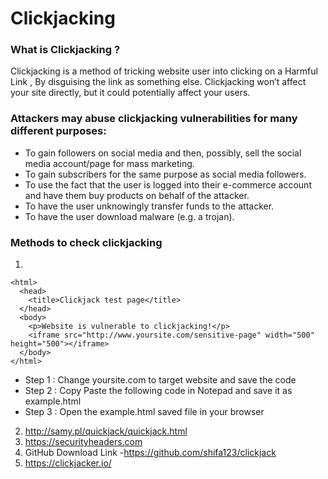 # Clickjacking
### What is Clickjacking ?
Clickjacking is a method of tricking website user into clicking on a Harmful Link , By disguising the link as something else.
Clickjacking won’t affect your site directly, but it could potentially affect your users.
### Attackers may abuse clickjacking vulnerabilities for many different purposes:
- To gain followers on social media and then, possibly, sell the social media account/page for mass marketing.
- To gain subscribers for the same purpose as social media followers.
- To use the fact that the user is logged into their e-commerce account and have them buy products on behalf of the attacker.
- To have the user unknowingly transfer funds to the attacker.
- To have the user download malware (e.g. a trojan).
### Methods to check clickjacking 
1)
```shell
<html> 
  <head> 
    <title>Clickjack test page</title> 
  </head> 
  <body> 
    <p>Website is vulnerable to clickjacking!</p> 
    <iframe src="http://www.yoursite.com/sensitive-page" width="500" height="500"></iframe> 
  </body> 
</html>
```
- Step 1 : Change yoursite.com to target website and save the code
- Step 2 : Copy Paste the following code in Notepad and save it as example.html 
- Step 3 : Open the example.html saved file in your browser
2) http://samy.pl/quickjack/quickjack.html 
3) https://securityheaders.com 
4) GitHub Download Link -https://github.com/shifa123/clickjack 
5) https://clickjacker.io/
